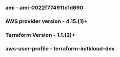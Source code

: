 


### ami - ami-0022f774911c1d690
### AWS provider version - 4.15.(1)+
### Terraform Version - 1.1.(2)+
### aws-user-profile   - terraform-initkloud-dev
